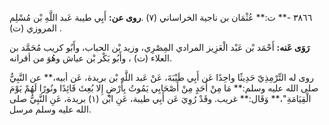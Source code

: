 ٣٨٦٦ -** ت:** عُثْمَان بن ناجية الخراساني (٧) .**روى عن:** أَبِي طيبة عَبد اللَّهِ بْن مُسْلِم المروزي (ت) .

**رَوَى عَنه:** أَحْمَد بْن عَبْد الْعَزِيز المرادي المِصْرِي، وزيد بْن الحباب، وأَبُو كريب مُحَمَّد بن العلاء (ت) ، وأَبُو بَكْر بْن عياش وهُوَ من أقرانه.

روى له التِّرْمِذِيّ حَدِيثًا واحِدًا عَن أَبِي طَيْبَةَ، عَنْ عَبد اللَّهِ بْن بريدة، عَن أبيه،** عن النَّبِيُّ صلى الله عليه وسلم:** مَا مِنْ أَحَدٍ مِنْ أَصْحَابِي يَمُوتُ بِأَرْضٍ إِلا بُعِثَ قَائِدًا ونُورًا لَهُمْ يَوْمَ الْقِيَامَةِ"،** وَقَال:** غريب. وقَدْ رُوِيَ عَن أَبِي طيبة، عَنِ ابْن (١) بريدة، عَنِ النَّبِيُّ صلى الله عليه وسلم مرسل.